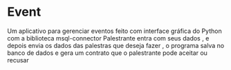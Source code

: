 # Event
Um aplicativo para gerenciar eventos feito com interface gráfica do Python com a biblioteca msql-connector
Palestrante entra com seus dados , e depois envia os dados das palestras que deseja fazer , o programa salva no banco de dados
e gera um contrato que o palestrante pode aceitar ou recusar
